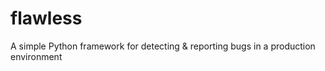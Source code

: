 flawless
========

A simple Python framework for detecting &amp; reporting bugs in a production environment